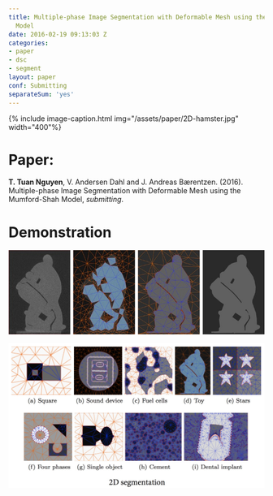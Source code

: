 ```yaml
---
title: Multiple-phase Image Segmentation with Deformable Mesh using the Mumford-Shah
  Model
date: 2016-02-19 09:13:03 Z
categories:
- paper
- dsc
- segment
layout: paper
conf: Submitting
separateSum: 'yes'
---
```


{% include image-caption.html  img="/assets/paper/2D-hamster.jpg" width="400"%}

<!--more-->

# Paper:
**T. Tuan Nguyen**, V. Andersen Dahl and J. Andreas Bærentzen. (2016). Multiple-phase Image Segmentation with Deformable Mesh using the Mumford-Shah Model, *submitting*.

# Demonstration
![segment hamster](/assets/paper/2D-hamster.jpg)

![2d segment](/assets/paper/2d-segment.jpg)
